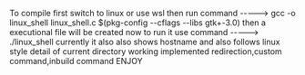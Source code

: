 To compile first switch to linux or use wsl
then run command ----->   gcc -o linux_shell linux_shell.c $(pkg-config --cflags --libs gtk+-3.0)
then a executional file will be created now 
to run it use command ----->  ./linux_shell
currently it also also shows hostname and also follows linux style detail of current directory working
implemented redirection,custom command,inbuild command
ENJOY
